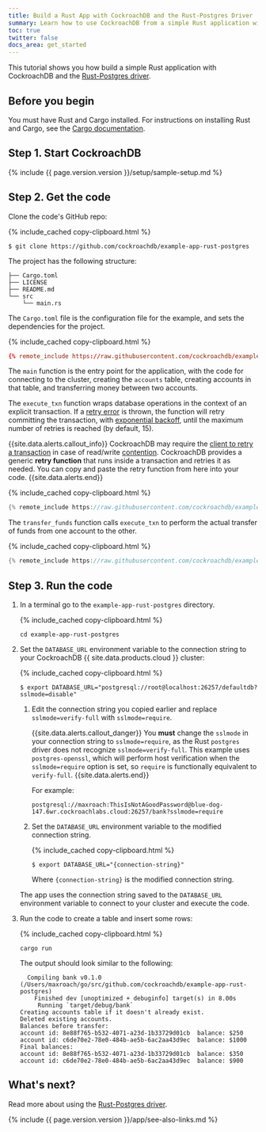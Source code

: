 ```yaml
---
title: Build a Rust App with CockroachDB and the Rust-Postgres Driver
summary: Learn how to use CockroachDB from a simple Rust application with a low-level client driver.
toc: true
twitter: false
docs_area: get_started
---
```


This tutorial shows you how build a simple Rust application with CockroachDB and the [Rust-Postgres driver](https://github.com/sfackler/rust-postgres).

## Before you begin

You must have Rust and Cargo installed. For instructions on installing Rust and Cargo, see the [Cargo documentation](https://doc.rust-lang.org/cargo/getting-started/installation.html).

## Step 1. Start CockroachDB

{% include {{ page.version.version }}/setup/sample-setup.md %}


## Step 2. Get the code

Clone the code's GitHub repo:

{% include_cached copy-clipboard.html %}
~~~ shell
$ git clone https://github.com/cockroachdb/example-app-rust-postgres
~~~

The project has the following structure:

~~~
├── Cargo.toml
├── LICENSE
├── README.md
└── src
    └── main.rs
~~~

The `Cargo.toml` file is the configuration file for the example, and sets the dependencies for the project.

{% include_cached copy-clipboard.html %}
~~~ toml
{% remote_include https://raw.githubusercontent.com/cockroachdb/example-app-rust-postgres/use-uuids/Cargo.toml %}
~~~

The `main` function is the entry point for the application, with the code for connecting to the cluster, creating the `accounts` table, creating accounts in that table, and transferring money between two accounts.

The `execute_txn` function wraps database operations in the context of an explicit transaction. If a [retry error](transaction-retry-error-reference.html) is thrown, the function will retry committing the transaction, with [exponential backoff](https://en.wikipedia.org/wiki/Exponential_backoff), until the maximum number of retries is reached (by default, 15).

{{site.data.alerts.callout_info}}
CockroachDB may require the [client to retry a transaction](transactions.html#transaction-retries) in case of read/write [contention](performance-best-practices-overview.html#transaction-contention). CockroachDB provides a generic <strong>retry function</strong> that runs inside a transaction and retries it as needed. You can copy and paste the retry function from here into your code.
{{site.data.alerts.end}}

{% include_cached copy-clipboard.html %}
~~~ rust
{% remote_include https://raw.githubusercontent.com/cockroachdb/example-app-rust-postgres/use-uuids/src/main.rs || BEGIN execute_txn || END execute_txn %}
~~~

The `transfer_funds` function calls `execute_txn` to perform the actual transfer of funds from one account to the other.

{% include_cached copy-clipboard.html %}
~~~ rust
{% remote_include https://raw.githubusercontent.com/cockroachdb/example-app-rust-postgres/use-uuids/src/main.rs || BEGIN transfer_funds || END transfer_funds %}
~~~

## Step 3. Run the code

1. In a terminal go to the `example-app-rust-postgres` directory.

    {% include_cached copy-clipboard.html %}
    ~~~ shell
    cd example-app-rust-postgres
    ~~~

1. Set the `DATABASE_URL` environment variable to the connection string to your CockroachDB {{ site.data.products.cloud }} cluster:

    <section class="filter-content" markdown="1" data-scope="local">

    {% include_cached copy-clipboard.html %}
    ~~~ shell
    $ export DATABASE_URL="postgresql://root@localhost:26257/defaultdb?sslmode=disable"
    ~~~

    </section>

    <section class="filter-content" markdown="1" data-scope="cockroachcloud">

    1. Edit the connection string you copied earlier and replace `sslmode=verify-full` with `sslmode=require`.

        {{site.data.alerts.callout_danger}}
        You **must** change the `sslmode` in your connection string to `sslmode=require`, as the Rust `postgres` driver does not recognize `sslmode=verify-full`. This example uses `postgres-openssl`, which will perform host verification when the `sslmode=require` option is set, so `require` is functionally equivalent to `verify-full`.
        {{site.data.alerts.end}}

        For example:

        ~~~
        postgresql://maxroach:ThisIsNotAGoodPassword@blue-dog-147.6wr.cockroachlabs.cloud:26257/bank?sslmode=require
        ~~~


    1. Set the `DATABASE_URL` environment variable to the modified connection string.

        {% include_cached copy-clipboard.html %}
        ~~~ shell
        $ export DATABASE_URL="{connection-string}"
        ~~~

        Where `{connection-string}` is the modified connection string.

    </section>

    The app uses the connection string saved to the `DATABASE_URL` environment variable to connect to your cluster and execute the code.

1. Run the code to create a table and insert some rows:

    {% include_cached copy-clipboard.html %}
    ~~~ shell
    cargo run
    ~~~

    The output should look similar to the following:

    ~~~
      Compiling bank v0.1.0 (/Users/maxroach/go/src/github.com/cockroachdb/example-app-rust-postgres)
        Finished dev [unoptimized + debuginfo] target(s) in 8.00s
         Running `target/debug/bank`
    Creating accounts table if it doesn't already exist.
    Deleted existing accounts.
    Balances before transfer:
    account id: 8e88f765-b532-4071-a23d-1b33729d01cb  balance: $250
    account id: c6de70e2-78e0-484b-ae5b-6ac2aa43d9ec  balance: $1000
    Final balances:
    account id: 8e88f765-b532-4071-a23d-1b33729d01cb  balance: $350
    account id: c6de70e2-78e0-484b-ae5b-6ac2aa43d9ec  balance: $900
    ~~~

## What's next?

Read more about using the <a href="https://crates.io/crates/postgres/" data-proofer-ignore>Rust-Postgres driver</a>.

{% include {{ page.version.version }}/app/see-also-links.md %}
